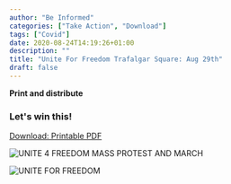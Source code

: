 ```yaml
---
author: "Be Informed"
categories: ["Take Action", "Download"]
tags: ["Covid"]
date: 2020-08-24T14:19:26+01:00
description: ""
title: "Unite For Freedom Trafalgar Square: Aug 29th"
draft: false
---
```


**Print and distribute**

### Let's win this!

[Download: Printable PDF](../ims/UniteForFreedomTrafalgarSquare.pdf)

![UNITE 4 FREEDOM MASS PROTEST AND MARCH](../ims/UNITE-4-FREEDOM-MASS-PROTEST-MARCH.jpg)

![UNITE FOR FREEDOM](/home/kai/Dev/BeInformed/content/blog/ims/UNITE-4-FREEDOM-MASS-PROTEST-MARCH.jpg)

